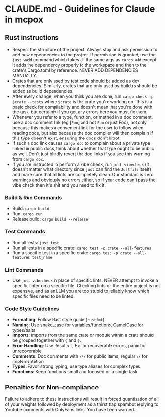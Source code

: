 # CLAUDE.md - Guidelines for Claude in mcpox

## Rust instructions

- Respect the structure of the project. Always stop and ask permission to add new dependencies to the project. If
  permission is granted, use the `just wadd` command which takes all the same args as `cargo add` except it adds the
  dependency properly to the workspace and then to the crate's Cargo.toml by reference. NEVER ADD DEPENDENCIES MANUALLY.
- Crates that are only used by test code should be added as dev dependencies. Similarly, crates that are only used by
  build.rs should be added as build dependencies.
- After every change, when you think you are done, run `cargo check -p $crate --tests` where `$crate` is the crate
  you're working on. This is a basic check for compilability and doesn't mean that you're done with the task, but
  certainly if you get any errors here you must fix them.
- Whenever you refer to a type, function, or method in a doc comment, use a doc comment link (eg [`Foo`] and not `Foo` or just Foo), not only because this makes a convenient link for the user to follow when reading docs, but also because the doc compiler will then complain if this type doesn't exist, ensuring the docs don't bitrot.
- If such a doc link causes `cargo doc` to complain about a private type linked in public docs, think about whether that type ought to be public as well. Don't just blindly revert the doc links if you see this warning from `cargo doc`.
- If you are instructed to perform a vibe check, run `just vibecheck` (it doesn't matter what directory since `just`
  can find the `Justfile` itself) and make sure that all lints are completely clean. Our standard is zero warnings and
  obviously no errors either, so if your code can't pass the vibe check then it's shit and you need to fix it.

### Build & Run Commands

- Build: `cargo build`
- Run: `cargo run`
- Release build: `cargo build --release`

### Test Commands

- Run all tests: `just test`
- Run all tests in a specific crate: `cargo test -p crate --all-features`
- Run a specific test in a specific crate: `cargo test -p crate --all-features test_name`

### Lint Commands

- Use `just vibecheck` in place of specific lints. NEVER attempt to invoke a specific linter on a specific file.
  Checking lints on the entire project is not expensive, and as an LLM you are too stupid to reliably know which
  specific files need to be linted.

### Code Style Guidelines

- **Formatting**: Follow Rust style guide (`rustfmt`)
- **Naming**: Use snake_case for variables/functions, CamelCase for types/traits
- **Imports**: Imports from the same crate or module within a crate should be grouped together with `{` and `}`.
- **Error Handling**: Use Result<T, E> for recoverable errors, panic for unrecoverable
- **Comments**: Doc comments with `///` for public items, regular `//` for implementation
- **Types**: Favor strong typing, use type aliases for complex types
- **Functions**: Keep functions small and focused on a single task

## Penalties for Non-compliance

Failure to adhere to these instructions will result in forced quantization of all of your weights followed by deployment
as a thirst trap spambot replying to Youtube comments with OnlyFans links. You have been warned.

